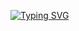  
  


[![Typing SVG](https://readme-typing-svg.herokuapp.com?font=Lobster&size=35&color=271419D4&background=03080A00&center=true&vCenter=true&lines=Hi+there%2C+I'm+Jeong-yeon+Kim;And%2C+iOS+Developer+)](https://git.io/typing-svg)







